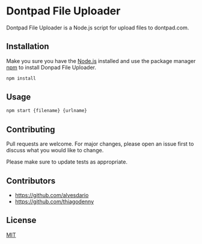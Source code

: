 # Dontpad File Uploader

Dontpad File Uploader is a Node.js script for upload files to dontpad.com.

## Installation

Make you sure you have the [Node.js](http://nodejs.org/) installed and use the package manager [npm](https://www.npmjs.com/) to install Donpad File Uploader.

```bash
npm install
```

## Usage

```bash
npm start {filename} {urlname}
```

## Contributing
Pull requests are welcome. For major changes, please open an issue first to discuss what you would like to change.

Please make sure to update tests as appropriate.

## Contributors
- <https://github.com/alvesdario>
- <https://github.com/thiagodenny>

## License
[MIT](https://choosealicense.com/licenses/mit/)